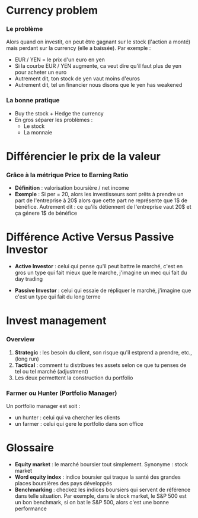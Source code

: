 # Currency problem

### Le problème

Alors quand on investit, on peut être gagnant sur le stock (l'action a monté) mais perdant sur la currency (elle a baissée). Par exemple : 
 * EUR / YEN = le prix d'un euro en yen
 * Si la courbe EUR / YEN augmente, ca veut dire qu'il faut plus de yen pour acheter un euro
 * Autrement dit, ton stock de yen vaut moins d'euros
 * Autrement dit, tel un financier nous disons que le yen has weakened

### La bonne pratique

 * Buy the stock + Hedge the currency
 * En gros séparer les problèmes :
   * Le stock
   * La monnaie

# Différencier le prix de la valeur


### Grâce à la métrique Price to Earning Ratio

 * **Définition** : valorisation boursière / net income
 * **Exemple** : Si per = 20, alors les investisseurs sont prêts à prendre un part de l'entreprise à 20$ alors que cette part ne représente que 1$ de bénéfice. Autrement dit : ce qu'ils détiennent de l'entreprise vaut 20$ et ça génere 1$ de bénéfice

# Différence Active Versus Passive Investor

 * **Active Investor** : celui qui pense qu'il peut battre le marché, c'est en gros un type qui fait mieux que le marche, j'imagine un mec qui fait du day trading

 * **Passive Investor** : celui qui essaie de répliquer le marché, j'imagine que c'est un type qui fait du long terme

# Invest management

### Overview 

 1. **Strategic** : les besoin du client, son risque qu'il estprend a prendre, etc., (long run)
 2. **Tactical** : comment tu distribues tes assets selon ce que tu penses de tel ou tel marché (adjustment)
 3. Les deux permettent la construction du portfolio

### Farmer ou Hunter (Portfolio Manager)

Un portfolio manager est soit :
 * un hunter : celui qui va chercher les clients
 * un farmer : celui qui gere le portfolio dans son office
 
 
# Glossaire

 * **Equity market** : le marché boursier tout simplement. Synonyme : stock market
 * **Word equity index** : indice boursier qui traque la santé des grandes places boursières des pays développés
 * **Benchmarking** : checkez les indices boursiers qui servent de référence dans telle situation. Par exemple, dans le stock market, le S&P 500 est un bon benchmark, si on bat le S&P 500, alors c'est une bonne performance

